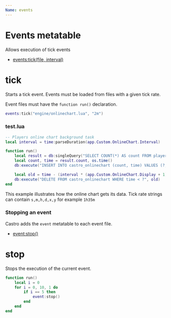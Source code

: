 ```yaml
---
Name: events
---
```


# Events metatable

Allows execution of tick events

- [events:tick(file, interval)](#tick)

# tick

Starts a tick event. Events must be loaded from files with a given tick rate.

Event files must have the `function run()` declaration.

```lua
events:tick("engine/onlinechart.lua", "2m")
```

### test.lua

```lua
-- Players online chart background task
local interval = time:parseDuration(app.Custom.OnlineChart.Interval)

function run()
	local result = db:singleQuery("SELECT COUNT(*) AS count FROM players_online")
	local count, time = result.count, os.time()
	db:execute("INSERT INTO castro_onlinechart (count, time) VALUES (?, ?)", count, time)

	local old = time - (interval * (app.Custom.OnlineChart.Display + 1))
	db:execute("DELETE FROM castro_onlinechart WHERE time < ?", old)
end
```

This example illustrates how the online chart gets its data. Tick rate strings can contain `s,m,h,d,x,y` for example `1h35m`

### Stopping an event

Castro adds the `event` metatable to each event file.

- [event:stop()](#stop)

# stop

Stops the execution of the current event.

```lua
function run()
    local i = 0
    for i = 0, 10, 1 do
        if i == 5 then
            event:stop()
        end    
    end
end
```
